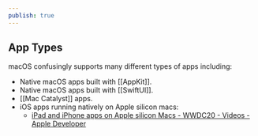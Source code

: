 ```yaml
---
publish: true
---
```

## App Types
macOS confusingly supports many different types of apps including: 
- Native macOS apps built with [[AppKit]]. 
- Native macOS apps built with [[SwiftUI]]. 
- [[Mac Catalyst]] apps. 
- iOS apps running natively on Apple silicon macs: 
	- [iPad and iPhone apps on Apple silicon Macs - WWDC20 - Videos - Apple Developer](https://developer.apple.com/videos/play/wwdc2020/10114/) 